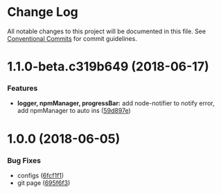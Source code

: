 # Change Log

All notable changes to this project will be documented in this file.
See [Conventional Commits](https://conventionalcommits.org) for commit guidelines.

<a name="1.1.0-beta.c319b649"></a>
# 1.1.0-beta.c319b649 (2018-06-17)


### Features

* **logger, npmManager, progressBar:** add node-notifier to notify error, add npmManager to auto ins ([59d897e](https://github.com/Genuifx/wxa-compiler-sass/commit/59d897e))



<a name="1.0.0"></a>
# 1.0.0 (2018-06-05)


### Bug Fixes

* configs ([6fcf1f1](https://github.com/Genuifx/wxa-compiler-sass/commit/6fcf1f1))
* git page ([695f6f3](https://github.com/Genuifx/wxa-compiler-sass/commit/695f6f3))
